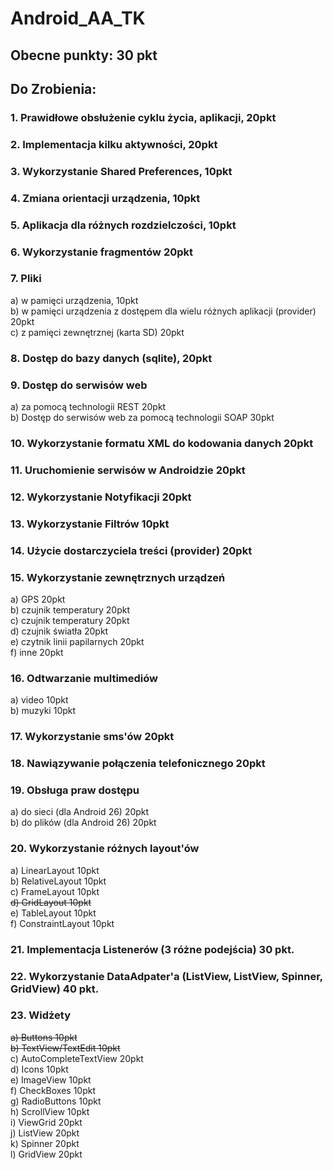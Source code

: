 # Android_AA_TK

## Obecne punkty: 30 pkt

## Do Zrobienia:

### 1. Prawidłowe obsłużenie cyklu życia, aplikacji, 20pkt
### 2. Implementacja kilku aktywności, 20pkt
### 3. Wykorzystanie Shared Preferences, 10pkt
### 4. Zmiana orientacji urządzenia, 10pkt
### 5. Aplikacja dla różnych rozdzielczości, 10pkt
### 6. Wykorzystanie fragmentów 20pkt
### 7. Pliki  
a) w pamięci urządzenia, 10pkt  
b) w pamięci urządzenia z dostępem dla wielu różnych aplikacji (provider) 20pkt  
c) z pamięci zewnętrznej (karta SD) 20pkt  
### 8. Dostęp do bazy danych (sqlite), 20pkt
### 9. Dostęp do serwisów web  
a) za pomocą technologii REST 20pkt  
b) Dostęp do serwisów web za pomocą technologii SOAP 30pkt  
### 10. Wykorzystanie formatu XML do kodowania danych 20pkt
### 11. Uruchomienie serwisów w Androidzie 20pkt
### 12. Wykorzystanie Notyfikacji 20pkt
### 13. Wykorzystanie Filtrów 10pkt
### 14. Użycie dostarczyciela treści (provider) 20pkt
### 15. Wykorzystanie zewnętrznych urządzeń  
a) GPS 20pkt  
b) czujnik temperatury 20pkt  
c) czujnik temperatury 20pkt  
d) czujnik światła 20pkt  
e) czytnik linii papilarnych 20pkt  
f) inne 20pkt  
### 16. Odtwarzanie multimediów  
a) video 10pkt  
b) muzyki 10pkt  
### 17. Wykorzystanie sms'ów 20pkt
### 18. Nawiązywanie połączenia telefonicznego 20pkt
### 19. Obsługa praw dostępu  
a) do sieci (dla Android 26) 20pkt  
b) do plików (dla Android 26) 20pkt  
### 20. Wykorzystanie różnych layout'ów  
a) LinearLayout 10pkt  
b) RelativeLayout 10pkt  
c) FrameLayout 10pkt  
~~d) GridLayout 10pkt~~  
e) TableLayout 10pkt  
f) ConstraintLayout 10pkt
### 21. Implementacja Listenerów (3 różne podejścia) 30 pkt.
### 22. Wykorzystanie DataAdpater'a (ListView, ListView, Spinner, GridView) 40 pkt.
### 23. Widżety  
~~a) Buttons 10pkt~~  
~~b) TextView/TextEdit 10pkt~~  
c) AutoCompleteTextView 20pkt  
d) Icons 10pkt  
e) ImageView 10pkt  
f) CheckBoxes 10pkt  
g) RadioButtons 10pkt  
h) ScrollView 10pkt  
i) ViewGrid 20pkt  
j) ListView 20pkt  
k) Spinner 20pkt  
l) GridView 20pkt  
